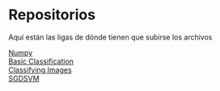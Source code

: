 # Repositorios
Aquí están las ligas de dónde tienen que subirse los archivos


<a href='https://github.com/COM-X3701-AprendizajeDeMaquina-2022-3/1-numpy-MarianoAlcarazAguilar'>Numpy</a>
<br>
<a href='https://github.com/COM-X3701-AprendizajeDeMaquina-2022-3/2-basicclassification-MarianoAlcarazAguilar'>Basic Classification</a>
<br>
<a href='https://github.com/COM-X3701-AprendizajeDeMaquina-2022-3/3-classifyingimages-MarianoAlcarazAguilar'>Classifying Images</a>
<br>
<a href='https://github.com/COM-X3701-AprendizajeDeMaquina-2022-3/4-sgdsvm-MarianoAlcarazAguilar'>SGDSVM</a>
